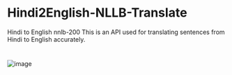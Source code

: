 # Hindi2English-NLLB-Translate
Hindi to English nnlb-200 This is an API used for translating sentences from Hindi to English accurately. 

# 
![image](https://github.com/user-attachments/assets/b167e309-5d68-4bbd-be4e-ab78b2917f2d)
